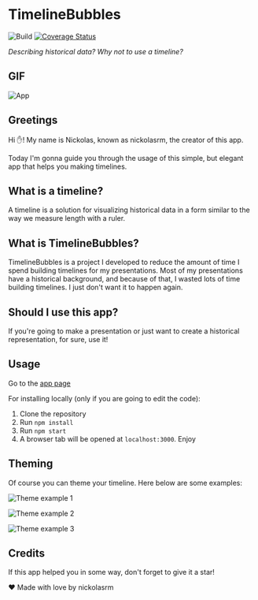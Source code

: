 # TimelineBubbles

![Build](https://github.com/nickolasrm/TimelineBubbles/actions/workflows/build.yml/badge.svg)
[![Coverage Status](https://coveralls.io/repos/github/nickolasrm/TimelineBubbles/badge.svg?branch=main)](https://coveralls.io/github/nickolasrm/TimelineBubbles?branch=main)

_Describing historical data? Why not to use a timeline?_

## GIF

![App](https://github.com/nickolasrm/TimelineBubbles/blob/main/screenshots/main.gif)

## Greetings
Hi ✋! My name is Nickolas, known as nickolasrm, the creator of this app.

Today I'm gonna guide you through the
usage of this simple, but elegant app that helps you making timelines.

## What is a timeline?
A timeline is a solution for visualizing historical data in a form similar to the way we
measure length with a ruler.

## What is TimelineBubbles?
TimelineBubbles is a project I developed to reduce the amount of time I spend building
timelines for my presentations. Most of my presentations have a historical background,
and because of that, I wasted lots of time building timelines. I just don't want it to
happen again.

## Should I use this app?
If you're going to make a presentation or just want to create a historical representation,
for sure, use it!

## Usage
Go to the [app page](https://nickolasrm.github.io/TimelineBubbles/#/)

For installing locally (only if you are going to edit the code): 
1. Clone the repository
2. Run `npm install`
3. Run `npm start`
4. A browser tab will be opened at `localhost:3000`. Enjoy

## Theming
Of course you can theme your timeline. Here below are some examples:

![Theme example 1](https://github.com/nickolasrm/TimelineBubbles/blob/main/screenshots/theme1.png)

![Theme example 2](https://github.com/nickolasrm/TimelineBubbles/blob/main/screenshots/theme2.png)

![Theme example 3](https://github.com/nickolasrm/TimelineBubbles/blob/main/screenshots/theme3.png)

## Credits
If this app helped you in some way, don't forget to give it a star!

❤️ Made with love by nickolasrm
